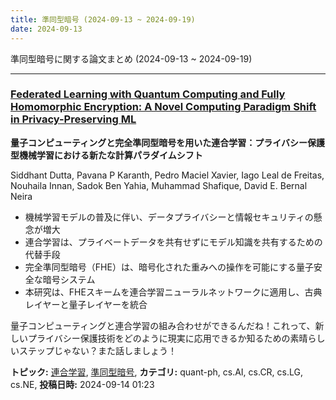 ```yaml
---
title: 準同型暗号 (2024-09-13 ~ 2024-09-19)
date: 2024-09-13
---
```


準同型暗号に関する論文まとめ (2024-09-13 ~ 2024-09-19)


- - -

### [Federated Learning with Quantum Computing and Fully Homomorphic Encryption: A Novel Computing Paradigm Shift in Privacy-Preserving ML](http://arxiv.org/abs/2409.11430)

**量子コンピューティングと完全準同型暗号を用いた連合学習：プライバシー保護型機械学習における新たな計算パラダイムシフト**

Siddhant Dutta, Pavana P Karanth, Pedro Maciel Xavier, Iago Leal de Freitas, Nouhaila Innan, Sadok Ben Yahia, Muhammad Shafique, David E. Bernal Neira

- 機械学習モデルの普及に伴い、データプライバシーと情報セキュリティの懸念が増大
- 連合学習は、プライベートデータを共有せずにモデル知識を共有するための代替手段
- 完全準同型暗号（FHE）は、暗号化された重みへの操作を可能にする量子安全な暗号システム
- 本研究は、FHEスキームを連合学習ニューラルネットワークに適用し、古典レイヤーと量子レイヤーを統合

量子コンピューティングと連合学習の組み合わせができるんだね！これって、新しいプライバシー保護技術をどのように現実に応用できるか知るための素晴らしいステップじゃない？また話しましょう！



**トピック:** [連合学習](../../fl), [準同型暗号](../../he), **カテゴリ:** quant-ph, cs.AI, cs.CR, cs.LG, cs.NE, **投稿日時:** 2024-09-14 01:23
